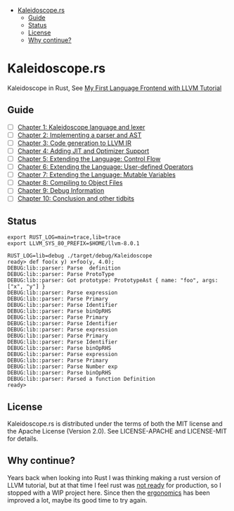 - [Kaleidoscope.rs](#kaleidoscopers)
  - [Guide](#guide)
  - [Status](#status)
  - [License](#license)
  - [Why continue?](#why-continue)


# Kaleidoscope.rs
Kaleidoscope in Rust, See [My First Language Frontend with LLVM Tutorial](http://llvm.org/docs/tutorial/MyFirstLanguageFrontend/index.html)


## Guide

- [ ] [Chapter 1: Kaleidoscope language and lexer](http://llvm.org/docs/tutorial/MyFirstLanguageFrontend/LangImpl01.html)
- [ ] [Chapter 2: Implementing a parser and AST](http://llvm.org/docs/tutorial/MyFirstLanguageFrontend/LangImpl02.html)
- [ ] [Chapter 3: Code generation to LLVM IR](http://llvm.org/docs/tutorial/MyFirstLanguageFrontend/LangImpl03.html)
- [ ] [Chapter 4: Adding JIT and Optimizer Support](http://llvm.org/docs/tutorial/MyFirstLanguageFrontend/LangImpl04.html)
- [ ] [Chapter 5: Extending the Language: Control Flow](http://llvm.org/docs/tutorial/MyFirstLanguageFrontend/LangImpl05.html)
- [ ] [Chapter 6: Extending the Language: User-defined Operators](http://llvm.org/docs/tutorial/MyFirstLanguageFrontend/LangImpl06.html)
- [ ] [Chapter 7: Extending the Language: Mutable Variables](http://llvm.org/docs/tutorial/MyFirstLanguageFrontend/LangImpl07.html)
- [ ] [Chapter 8: Compiling to Object Files](http://llvm.org/docs/tutorial/MyFirstLanguageFrontend/LangImpl08.html)
- [ ] [Chapter 9: Debug Information](http://llvm.org/docs/tutorial/MyFirstLanguageFrontend/LangImpl09.html)
- [ ] [Chapter 10: Conclusion and other tidbits](http://llvm.org/docs/tutorial/MyFirstLanguageFrontend/LangImpl10.html)

## Status

```
export RUST_LOG=main=trace,lib=trace
export LLVM_SYS_80_PREFIX=$HOME/llvm-8.0.1

RUST_LOG=lib=debug ./target/debug/Kaleidoscope
ready> def foo(x y) x+foo(y, 4.0);
DEBUG:lib::parser: Parse  definition
DEBUG:lib::parser: Parse ProtoType
DEBUG:lib::parser: Got prototype: PrototypeAst { name: "foo", args: ["x", "y"] }
DEBUG:lib::parser: Parse expression
DEBUG:lib::parser: Parse Primary
DEBUG:lib::parser: Parse Identifier
DEBUG:lib::parser: Parse binOpRHS
DEBUG:lib::parser: Parse Primary
DEBUG:lib::parser: Parse Identifier
DEBUG:lib::parser: Parse expression
DEBUG:lib::parser: Parse Primary
DEBUG:lib::parser: Parse Identifier
DEBUG:lib::parser: Parse binOpRHS
DEBUG:lib::parser: Parse expression
DEBUG:lib::parser: Parse Primary
DEBUG:lib::parser: Parse Number exp
DEBUG:lib::parser: Parse binOpRHS
DEBUG:lib::parser: Parsed a function Definition
ready>
```
## License
Kaleidoscope.rs is distributed under the terms of both the MIT license and the Apache License (Version 2.0).
See LICENSE-APACHE and LICENSE-MIT for details.


## Why continue?
Years back when looking into Rust I was thinking making a rust version of LLVM tutorial, but at that time I feel rust was [not ready](https://stackoverflow.com/questions/29885638/cannot-insert-reference-in-hashmap-if-it-is-declared-after-the-data-i-am-inserti) for production, so I stopped with a WIP project here. Since then the [ergonomics](https://blog.rust-lang.org/2017/03/02/lang-ergonomics.html) has been improved a lot, maybe its good time to try again.
